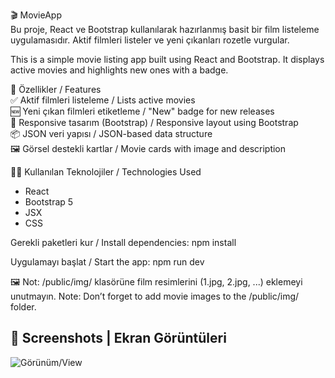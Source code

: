 🎬 MovieApp  
Bu proje, React ve Bootstrap kullanılarak hazırlanmış basit bir film listeleme uygulamasıdır. Aktif filmleri listeler ve yeni çıkanları rozetle vurgular.

This is a simple movie listing app built using React and Bootstrap. It displays active movies and highlights new ones with a badge.

🚀 Özellikler / Features  
✅ Aktif filmleri listeleme / Lists active movies  
🆕 Yeni çıkan filmleri etiketleme / "New" badge for new releases  
📱 Responsive tasarım (Bootstrap) / Responsive layout using Bootstrap  
📦 JSON veri yapısı / JSON-based data structure  
🖼️ Görsel destekli kartlar / Movie cards with image and description  

🧑‍💻 Kullanılan Teknolojiler / Technologies Used  
- React  
- Bootstrap 5  
- JSX  
- CSS  

Gerekli paketleri kur / Install dependencies:
npm install

Uygulamayı başlat / Start the app:
npm run dev

🖼️ Not: /public/img/ klasörüne film resimlerini (1.jpg, 2.jpg, ...) eklemeyi unutmayın.
Note: Don’t forget to add movie images to the /public/img/ folder.

## 📸 Screenshots | Ekran Görüntüleri
![Görünüm/View](https://github.com/user-attachments/assets/2e96d38f-1cc1-43a3-9cc7-a19de214c646)
